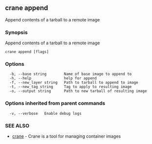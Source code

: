 ## crane append

Append contents of a tarball to a remote image

### Synopsis

Append contents of a tarball to a remote image

```
crane append [flags]
```

### Options

```
  -b, --base string        Name of base image to append to
  -h, --help               help for append
  -f, --new_layer string   Path to tarball to append to image
  -t, --new_tag string     Tag to apply to resulting image
  -o, --output string      Path to new tarball of resulting image
```

### Options inherited from parent commands

```
  -v, --verbose   Enable debug logs
```

### SEE ALSO

* [crane](crane.md)	 - Crane is a tool for managing container images

